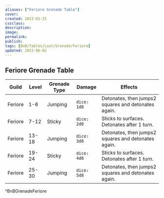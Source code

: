 ```yaml
---
aliases: ["Feriore Grenade Table"]
cover: 
created: 2023-01-25
cssclass: 
description: 
image: 
permalink: 
publish: 
tags: [BnB/Tables/Loot/Grenade/Feriore]
updated: 2023-06-02
---
```


## Feriore Grenade Table

| Guild | Level | Grenade Type | Damage      | Effects                            |
| ----- | ----- | ------------ | ----------- | ---------------------------------- |
| Feriore | 1-6   | Jumping  | `dice: 1d8` | Detonates, then jumps2 squares and detonates again. |
| Feriore | 7-12  | Sticky       | `dice: 2d8` | Sticks to surfaces. Detonates after 1 turn. |
| Feriore | 13-18 | Jumping  | `dice: 3d8` | Detonates, then jumps2 squares and detonates again. |
| Feriore | 19-24 | Sticky       | `dice: 4d8` | Sticks to surfaces. Detonates after 1 turn.                                   |
| Feriore | 25-30 | Jumping  | `dice: 5d8` | Detonates, then jumps2 squares and detonates again. |
^BnBGrenadeFeriore
